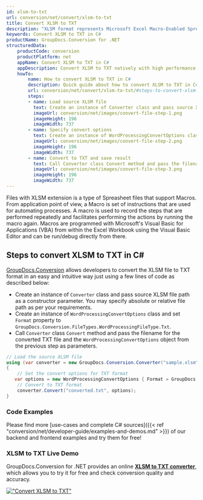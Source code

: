 ```yaml
---
id: xlsm-to-txt
url: conversion/net/convert/xlsm-to-txt
title: Convert XLSM to TXT
description: "XLSM format represents Microsoft Excel Macro-Enabled Spreadsheet with .xlsm extension. Learn how to convert XLSM to TXT file programmatically in C# language using GroupDocs.Conversion for .NET library."
keywords: Convert XLSM to TXT in C#
productName: GroupDocs.Conversion for .NET
structuredData:
    productCode: conversion
    productPlatform: net
    appName: Convert XLSM to TXT in C#
    appDescription: Convert XLSM to TXT natively with high performance using C# language and server side GroupDocs.Conversion for .NET APIs, without the use of any software like Microsoft or Open Office.
    howTo:
        name: How to convert XLSM to TXT in C# 
        description: Quick guide about how to convert XLSM to TXT in C# with high performance and accuracy.
        url: conversion/net/convert/xlsm-to-txt/#steps-to-convert-xlsm-to-txt-in-c
        steps:
        - name: Load source XLSM file 
          text: Create an instance of Converter class and pass source XLSM file path as a constructor parameter. You may specify absolute or relative file path as per your requirements. 
          imageUrl: conversion/net/images/convert-file-step-1.png
          imageHeight: 196
          imageWidth: 737
        - name: Specify convert options 
          text: Create an instance of WordProcessingConvertOptions class.
          imageUrl: conversion/net/images/convert-file-step-2.png
          imageHeight: 196
          imageWidth: 737
        - name: Convert to TXT and save result 
          text: Call Converter class Convert method and pass the filename for the converted HTML file and the WordProcessingConvertOptions object from the previous step as parameters.
          imageUrl: conversion/net/images/convert-file-step-3.png
          imageHeight: 196
          imageWidth: 737
---
```


Files with XLSM extension is a type of Spreasheet files that support Macros. From application point of view, a Macro is set of instructions that are used for automating processes. A macro is used to record the steps that are performed repeatedly and facilitates performing the actions by running the macro again. Macros are programmed with Microsoft's Visual Basic for Applications (VBA) from within the Excel Workbook using the Visual Basic Editor and can be run/debug directly from there.

## Steps to convert XLSM to TXT in C#

[GroupDocs.Conversion](https://products.groupdocs.com/conversion/net) allows developers to convert the XLSM file to TXT format in an easy and intuitive way just using a few lines of code as described below:

* Create an instance of `Converter` class and pass source XLSM file path as a constructor parameter. You may specify absolute or relative file path as per your requirements. 
* Create an instance of `WordProcessingConvertOptions` class and set `Format` property to `GroupDocs.Conversion.FileTypes.WordProcessingFileType.Txt`.
* Call `Converter` class `Convert` method and pass the filename for the converted TXT file and the `WordProcessingConvertOptions` object from the previous step as parameters.

```csharp
// Load the source XLSM file
using (var converter = new GroupDocs.Conversion.Converter("sample.xlsm"))
{
    // Set the convert options for TXT format
   var options = new WordProcessingConvertOptions { Format = GroupDocs.Conversion.FileTypes.WordProcessingFileType.Txt };
    // Convert to TXT format
    converter.Convert("converted.txt", options);
}
```

### Code Examples

Please find more [use-cases and complete C# sources]({{< ref "conversion/net/developer-guide/examples-and-demos.md" >}}) of our backend and frontend examples and try them for free!

### XLSM to TXT Live Demo

GroupDocs.Conversion for .NET provides an online [**XLSM to TXT converter**](https://products.groupdocs.app/conversion/xlsm-to-txt), which allows you to try it for free and check conversion quality and accuracy.

[!["Convert XLSM to TXT"](conversion/net/images/convert-to-txt/convert-xlsm-to-txt.png)](https://products.groupdocs.app/conversion/xlsm-to-txt)